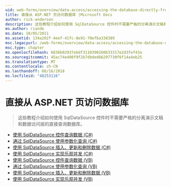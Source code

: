 ```yaml
---
uid: web-forms/overview/data-access/accessing-the-database-directly-from-an-aspnet-page/index
title: 直接从 ASP.NET 页访问数据库 |Microsoft Docs
author: rick-anderson
description: 这些教程介绍如何使用 SqlDataSource 控件时不需要严格的分离演示文稿和数据的直接查询数据库...
ms.author: riande
ms.date: 10/05/2011
ms.assetid: 134a202f-4eef-41fc-8e91-70efba338389
msc.legacyurl: /web-forms/overview/data-access/accessing-the-database-directly-from-an-aspnet-page
msc.type: chapter
ms.openlocfilehash: 6836b02937ebdf3110390260633317e2d3fef43a
ms.sourcegitcommit: 45ac74e400f9f2b7dbded66297730f6f14a4eb25
ms.translationtype: MT
ms.contentlocale: zh-CN
ms.lasthandoff: 08/16/2018
ms.locfileid: "48253116"
---
```

<a name="accessing-the-database-directly-from-an-aspnet-page"></a>直接从 ASP.NET 页访问数据库
====================
> 这些教程介绍如何使用 SqlDataSource 控件时不需要严格的分离演示文稿和数据访问层的直接查询数据库。


- [使用 SqlDataSource 控件查询数据 (C#)](querying-data-with-the-sqldatasource-control-cs.md)
- [通过 SqlDataSource 使用参数化查询 (C#)](using-parameterized-queries-with-the-sqldatasource-cs.md)
- [使用 SqlDataSource 插入、更新和删除数据 (C#)](inserting-updating-and-deleting-data-with-the-sqldatasource-cs.md)
- [使用 SqlDataSource 实现乐观并发 (C#)](implementing-optimistic-concurrency-with-the-sqldatasource-cs.md)
- [使用 SqlDataSource 控件查询数据 (VB)](querying-data-with-the-sqldatasource-control-vb.md)
- [通过 SqlDataSource 使用参数化查询 (VB)](using-parameterized-queries-with-the-sqldatasource-vb.md)
- [使用 SqlDataSource 插入、更新和删除数据 (VB)](inserting-updating-and-deleting-data-with-the-sqldatasource-vb.md)
- [使用 SqlDataSource 实现乐观并发 (VB)](implementing-optimistic-concurrency-with-the-sqldatasource-vb.md)
